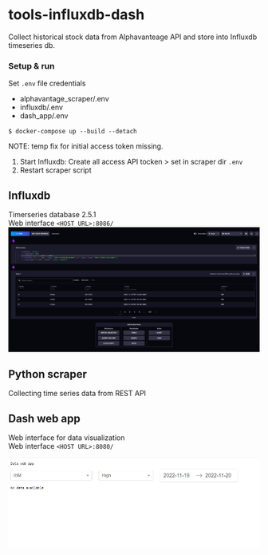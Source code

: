 # tools-influxdb-dash

Collect historical stock data from Alphavanteage API and store into Influxdb timeseries db.  


### Setup & run  
Set `.env` file credentials  
* alphavantage_scraper/.env
* influxdb/.env  
* dash_app/.env  
```
$ docker-compose up --build --detach  
```

NOTE: temp fix for initial access token missing.  
1) Start Influxdb: Create all access API tocken > set in scraper dir `.env`  
2) Restart scraper script  


## Influxdb  
Timerseries database 2.5.1  
Web interface `<HOST URL>:8086/`  
![influxdb notebook](/res/20221120_influxdb.PNG)


## Python scraper  
Collecting time series data from REST API  

## Dash web app  
Web interface for data visualization  
Web interface `<HOST URL>:8080/`  

![dash app](/res/20221120_dash_app.PNG)

